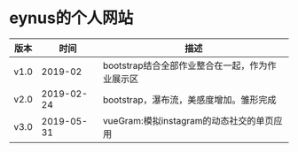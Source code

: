 # eynus的个人网站



| 版本 | 时间       | 描述                                            |
| ---- | ---------- | ----------------------------------------------- |
| v1.0 | 2019-02    | bootstrap结合全部作业整合在一起，作为作业展示区 |
| v2.0 | 2019-02-24 | bootstrap，瀑布流，美感度增加。雏形完成         |
|   v3.0  |      2019-05-31       |   vueGram:模拟instagram的动态社交的单页应用                                              |

